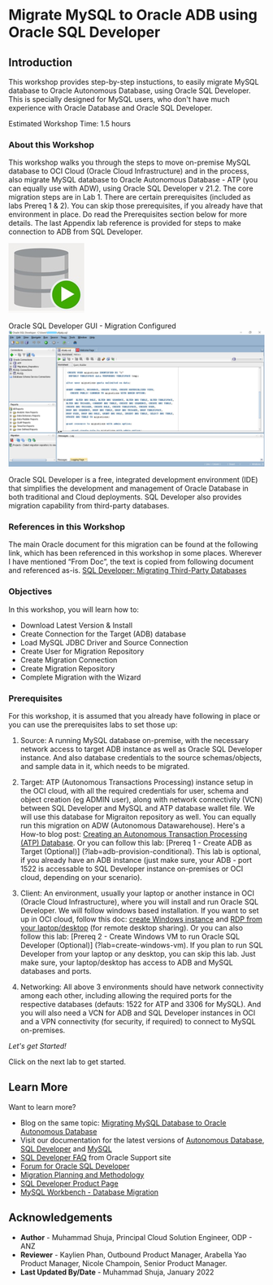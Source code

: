 # Migrate MySQL to Oracle ADB using Oracle SQL Developer

## Introduction

This workshop provides step-by-step instuctions, to easily migrate MySQL database to Oracle Autonomous Database, using Oracle SQL Developer. This is specially designed for MySQL users, who don't have much experience with Oracle Database and Oracle SQL Developer.

Estimated Workshop Time: 1.5 hours

### About this Workshop

This workshop walks you through the steps to move on-premise MySQL database to OCI Cloud (Oracle Cloud Infrastructure) and in the process, also migrate MySQL database to Oracle Autonomous Database - ATP (you can equally use with ADW), using Oracle SQL Developer v 21.2. The core migration steps are in Lab 1. There are certain prerequisites (included as labs Prereq 1 & 2). You can skip those prerequisites, if you already have that environment in place. Do read the Prerequisites section below for more details. The last Appendix lab reference is provided for steps to make connection to ADB from SQL Developer. 

![Oracle SQL Developer icon](images/sqldv.jpg " ")

Oracle SQL Developer GUI - Migration Configured 
![Oracle SQL Developer UI](images/sqldevui.jpg " ")


Oracle SQL Developer is a free, integrated development environment (IDE) that simplifies the development and management of Oracle Database in both traditional and Cloud deployments. SQL Developer also provides migration capability from third-party databases. 

### References in this Workshop

The main Oracle document for this migration can be found at the following link, which has been referenced in this workshop in some places. Wherever I have mentioned “From Doc”, the text is copied from following document and referenced as-is. [SQL Developer: Migrating Third-Party Databases](https://docs.oracle.com/en/database/oracle/sql-developer/21.2/rptug/migrating-third-party-databases.html)


### Objectives

In this workshop, you will learn how to:
* Download Latest Version & Install
* Create Connection for the Target (ADB) database
* Load MySQL JDBC Driver and Source Connection
* Create User for Migration Repository
* Create Migration Connection
* Create Migration Repository
* Complete Migration with the Wizard

### Prerequisites 

For this workshop, it is assumed that you already have following in place or you can use the prerequisites labs to set those up:

1. Source: A running MySQL database on-premise, with the necessary network access to target ADB instance as well as Oracle SQL Developer instance. And also database credentials to the source schemas/objects, and sample data in it, which needs to be migrated.

2. Target: ATP (Autonomous Transactions Processing) instance setup in the OCI cloud, with all the required credentials for user, schema and object creation (eg ADMIN user), along with network connectivity (VCN) between SQL Developer and MySQL and ATP database wallet file. We will use this database for Migraiton repository as well. You can equally run this migration on ADW (Autonomous Datawarehouse). Here's a How-to blog post: [Creating an Autonomous Transaction Processing (ATP) Database](https://blogs.oracle.com/weblogicserver/post/creating-an-autonomous-transaction-processing-atp-database).  Or you can follow this lab: [Prereq 1 - Create ADB as Target (Optional)] (?lab=adb-provision-conditional). This lab is optional, if you already have an ADB instance (just make sure, your ADB - port 1522 is accessable to SQL Developer instance on-premises or OCI cloud, depending on your scenario).

3. Client: An environment, usually your laptop or another instance in OCI (Oracle Cloud Infrastructure), where you will install and run Oracle SQL Developer. We will follow windows based installation. If you want to set up in OCI cloud, follow this doc: [create Windows instance](https://docs.oracle.com/en-us/iaas/Content/GSG/Reference/overviewworkflowforWindows.htm) and [RDP from your laptop/desktop](https://blogs.oracle.com/pcoe/post/enable-windows-instance-access-via-rdp-on-oracle-compute-cloud-service) (for remote desktop sharing). Or you can also follow this  lab: [Prereq 2 - Create Windows VM to run Oracle SQL Developer (Optional)] (?lab=create-windows-vm). If you plan to run SQL Developer from your laptop or any desktop, you can skip this lab. Just make sure, your laptop/desktop has access to ADB and MySQL databases and ports.

4. Networking: All above 3 environments should have network connectivity among each other, including allowing the required ports for the respective databases (defauts: 1522 for ATP and 3306 for MySQL). And you will also need a VCN for ADB and SQL Developer instances in OCI and a VPN connectivity (for security, if required) to connect to MySQL on-premises. 

*Let's get Started!*

Click on the next lab to get started.

## Learn More

Want to learn more?
* Blog on the same topic: [Migrating MySQL Database to Oracle Autonomous Database](https://blogs.oracle.com/cloud-infrastructure/post/migrating-mysql-database-to-oracle-autonomous-database)
* Visit our documentation for the latest versions of [Autonomous Database](https://docs.oracle.com/en/cloud/paas/atp-cloud/index.html), [SQL Developer](https://docs.oracle.com/en/database/oracle/sql-developer/21.2/index.html) and [MySQL](https://dev.mysql.com/doc/)
* [SQL Developer FAQ](https://support.oracle.com/epmos/faces/DocumentDisplay?_afrLoop=170592697647624&id=2345874.1&_afrWindowMode=0&_adf.ctrl-state=u1oixgz95_4) from Oracle Support site 
* [Forum for Oracle SQL Developer](https://community.oracle.com/tech/developers/categories/sql_developer)
* [Migration Planning and Methodology](https://www.oracle.com/database/technologies/migration/mig-planning.html)
* [SQL Developer Product Page](https://www.oracle.com/database/technologies/appdev/sqldeveloper-landing.html)
* [MySQL Workbench - Database Migration](https://www.mysql.com/products/workbench/migrate/)


## Acknowledgements
* **Author** - Muhammad Shuja, Principal Cloud Solution Engineer, ODP - ANZ
* **Reviewer** - Kaylien Phan, Outbound Product Manager, Arabella Yao Product Manager, Nicole Champoin, Senior Product Manager. 
* **Last Updated By/Date** - Muhammad Shuja, January 2022
